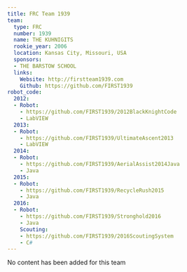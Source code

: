 ```yaml
---
title: FRC Team 1939
team:
  type: FRC
  number: 1939
  name: THE KUHNIGITS
  rookie_year: 2006
  location: Kansas City, Missouri, USA
  sponsors:
  - THE BARSTOW SCHOOL
  links:
    Website: http://firstteam1939.com
    Github: https://github.com/FIRST1939
robot_code:
  2012:
  - Robot:
    - https://github.com/FIRST1939/2012BlackKnightCode
    - LabVIEW
  2013:
  - Robot:
    - https://github.com/FIRST1939/UltimateAscent2013
    - LabVIEW
  2014:
  - Robot:
    - https://github.com/FIRST1939/AerialAssist2014Java
    - Java
  2015:
  - Robot:
    - https://github.com/FIRST1939/RecycleRush2015
    - Java
  2016:
  - Robot:
    - https://github.com/FIRST1939/Stronghold2016
    - Java
    Scouting:
    - https://github.com/FIRST1939/2016ScoutingSystem
    - C#
---
```


No content has been added for this team